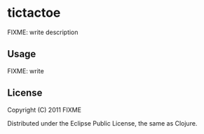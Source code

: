 # tictactoe

FIXME: write description

## Usage

FIXME: write

## License

Copyright (C) 2011 FIXME

Distributed under the Eclipse Public License, the same as Clojure.
